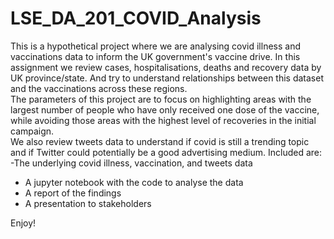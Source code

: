 # LSE_DA_201_COVID_Analysis
This is a hypothetical project where we are analysing covid illness and vaccinations data to inform the UK government's vaccine drive. In this assignment we review cases, hospitalisations, deaths and recovery data by UK province/state.  And try to understand relationships between this dataset and the vaccinations across these regions.  
The parameters of this project are to focus on highlighting areas with the largest number of people who have only received one dose of the vaccine, while avoiding those areas with the highest level of recoveries in the initial campaign.  
We also review tweets data to understand if covid is still a trending topic and if Twitter could potentially be a good advertising medium.
Included are:
-The underlying covid illness, vaccination, and tweets data
- A jupyter notebook with the code to analyse the data
- A report of the findings
- A presentation to stakeholders

Enjoy!
